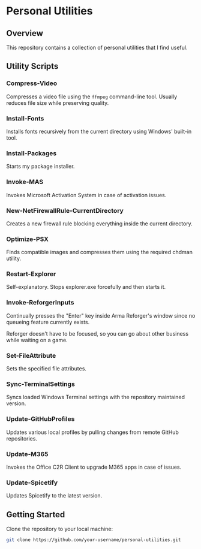 # Personal Utilities

## Overview

This repository contains a collection of personal utilities that I find useful.

## Utility Scripts

### Compress-Video

Compresses a video file using the `ffmpeg` command-line tool. Usually reduces file size while preserving quality.

### Install-Fonts

Installs fonts recursively from the current directory using Windows' built-in tool.

### Install-Packages

Starts my package installer.

### Invoke-MAS

Invokes Microsoft Activation System in case of activation issues.

### New-NetFirewallRule-CurrentDirectory

Creates a new firewall rule blocking everything inside the current directory.

### Optimize-PSX

Finds compatible images and compresses them using the required chdman utility.

### Restart-Explorer

Self-explanatory. Stops explorer.exe forcefully and then starts it.

### Invoke-ReforgerInputs

Continually presses the "Enter" key inside Arma Reforger's window since no queueing feature currently exists.

Reforger doesn't have to be focused, so you can go about other business while waiting on a game.

### Set-FileAttribute

Sets the specified file attributes.

### Sync-TerminalSettings

Syncs loaded Windows Terminal settings with the repository maintained version.

### Update-GitHubProfiles

Updates various local profiles by pulling changes from remote GitHub repositories.

### Update-M365

Invokes the Office C2R Client to upgrade M365 apps in case of issues.

### Update-Spicetify

Updates Spicetify to the latest version.

## Getting Started

Clone the repository to your local machine:

```bash
git clone https://github.com/your-username/personal-utilities.git
